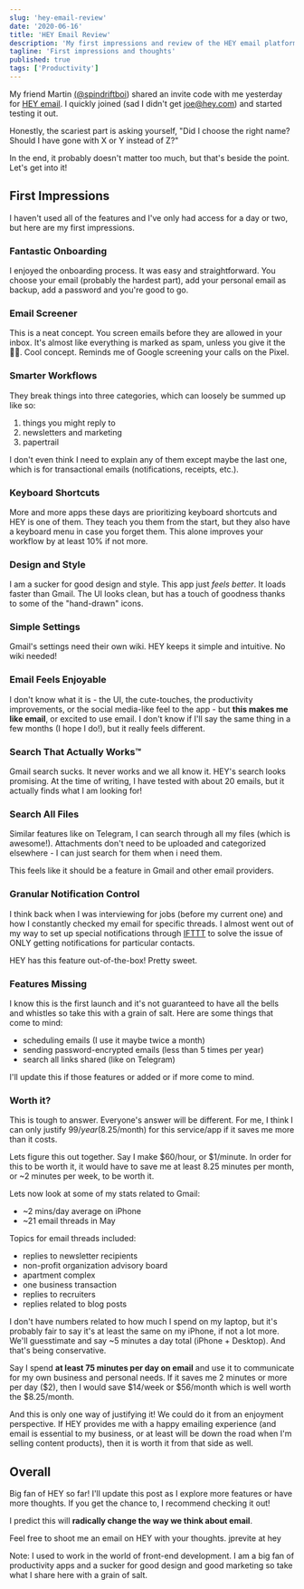 ```yaml
---
slug: 'hey-email-review'
date: '2020-06-16'
title: 'HEY Email Review'
description: 'My first impressions and review of the HEY email platform by the folks at Basecamp.'
tagline: 'First impressions and thoughts'
published: true
tags: ['Productivity']
---
```


My friend Martin [(@spindriftboi](https://twitter.com/spindriftboi)) shared an invite code with me yesterday for [HEY email](https://hey.com/). I quickly joined (sad I didn't get joe@hey.com) and started testing it out.

Honestly, the scariest part is asking yourself, "Did I choose the right name? Should I have gone with X or Y instead of Z?"

In the end, it probably doesn't matter too much, but that's beside the point. Let's get into it!

## First Impressions

I haven't used all of the features and I've only had access for a day or two, but here are my first impressions.

### Fantastic Onboarding

I enjoyed the onboarding process. It was easy and straightforward. You choose your email (probably the hardest part), add your personal email as backup, add a password and you're good to go.

### Email Screener

This is a neat concept. You screen emails before they are allowed in your inbox. It's almost like everything is marked as spam, unless you give it the 👍🏼. Cool concept. Reminds me of Google screening your calls on the Pixel.

### Smarter Workflows

They break things into three categories, which can loosely be summed up like so:

1. things you might reply to
2. newsletters and marketing
3. papertrail

I don't even think I need to explain any of them except maybe the last one, which is for transactional emails (notifications, receipts, etc.).

### Keyboard Shortcuts

More and more apps these days are prioritizing keyboard shortcuts and HEY is one of them. They teach you them from the start, but they also have a keyboard menu in case you forget them. This alone improves your workflow by at least 10% if not more.

### Design and Style

I am a sucker for good design and style. This app just _feels better_. It loads faster than Gmail. The UI looks clean, but has a touch of goodness thanks to some of the "hand-drawn" icons.

### Simple Settings

Gmail's settings need their own wiki. HEY keeps it simple and intuitive. No wiki needed!

### Email Feels Enjoyable

I don't know what it is - the UI, the cute-touches, the productivity improvements, or the social media-like feel to the app - but **this makes me like email**, or excited to use email. I don't know if I'll say the same thing in a few months (I hope I do!), but it really feels different.

### Search That Actually Works™

Gmail search sucks. It never works and we all know it. HEY's search looks promising. At the time of writing, I have tested with about 20 emails, but it actually finds what I am looking for!

### Search All Files

Similar features like on Telegram, I can search through all my files (which is awesome!). Attachments don't need to be uploaded and categorized elsewhere - I can just search for them when i need them.

This feels like it should be a feature in Gmail and other email providers.

### Granular Notification Control

I think back when I was interviewing for jobs (before my current one) and how I constantly checked my email for specific threads. I almost went out of my way to set up special notifications through [IFTTT](https://ifttt.com/) to solve the issue of ONLY getting notifications for particular contacts.

HEY has this feature out-of-the-box! Pretty sweet.

### Features Missing

I know this is the first launch and it's not guaranteed to have all the bells and whistles so take this with a grain of salt. Here are some things that come to mind:

- scheduling emails (I use it maybe twice a month)
- sending password-encrypted emails (less than 5 times per year)
- search all links shared (like on Telegram)

I'll update this if those features or added or if more come to mind.

### Worth it?

This is tough to answer. Everyone's answer will be different. For me, I think I can only justify $99/year ($8.25/month) for this service/app if it saves me more than it costs.

Lets figure this out together. Say I make $60/hour, or $1/minute. In order for this to be worth it, it would have to save me at least 8.25 minutes per month, or ~2 minutes per week, to be worth it.

Lets now look at some of my stats related to Gmail:

- ~2 mins/day average on iPhone
- ~21 email threads in May

Topics for email threads included:

- replies to newsletter recipients
- non-profit organization advisory board
- apartment complex
- one business transaction
- replies to recruiters
- replies related to blog posts

I don't have numbers related to how much I spend on my laptop, but it's probably fair to say it's at least the same on my iPhone, if not a lot more. We'll guesstimate and say ~5 minutes a day total (iPhone  + Desktop). And that's being conservative. 

Say I spend **at least 75 minutes per day on email** and use it to communicate for my own business and personal needs. If it saves me 2 minutes or more per day ($2), then I would save $14/week or $56/month which is well worth the $8.25/month.

And this is only one way of justifying it! We could do it from an enjoyment perspective. If HEY provides me with a happy emailing experience (and email is essential to my business, or at least will be down the road when I'm selling content products), then it is worth it from that side as well.

## Overall

Big fan of HEY so far! I'll update this post as I explore more features or have more thoughts. If you get the chance to, I recommend checking it out!

I predict this will **radically change the way we think about email**.

Feel free to shoot me an email on HEY with your thoughts. jprevite at hey

<Note>

Note: I used to work in the world of front-end development. I am a big fan of productivity apps and a sucker for good design and good marketing so take what I share here with a grain of salt.

</Note>
